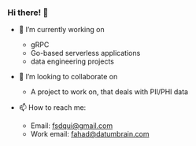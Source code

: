 ### Hi there! 👋

- 🔭 I’m currently working on 
  - gRPC
  - Go-based serverless applications
  - data engineering projects

- 👯 I’m looking to collaborate on
  - A project to work on, that deals with PII/PHI data
  
- 📫 How to reach me:
  - Email: fsdqui@gmail.com
  - Work email: fahad@datumbrain.com
